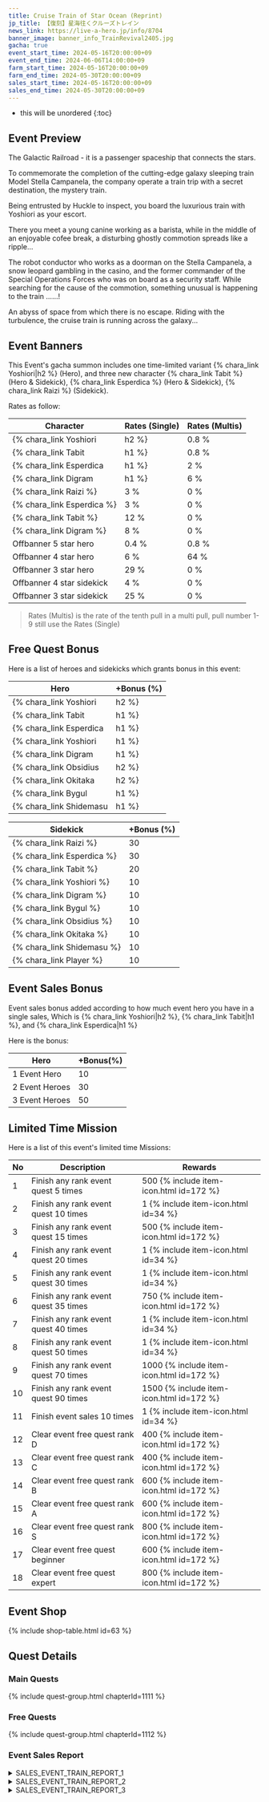 ```yaml
---
title: Cruise Train of Star Ocean (Reprint)
jp_title: 【復刻】星海往くクルーズトレイン
news_link: https://live-a-hero.jp/info/8704
banner_image: banner_info_TrainRevival2405.jpg
gacha: true
event_start_time: 2024-05-16T20:00:00+09
event_end_time: 2024-06-06T14:00:00+09
farm_start_time: 2024-05-16T20:00:00+09
farm_end_time: 2024-05-30T20:00:00+09
sales_start_time: 2024-05-16T20:00:00+09
sales_end_time: 2024-05-30T20:00:00+09
---
```


* this will be unordered
{:toc}

## Event Preview
The Galactic Railroad - it is a passenger spaceship that connects the stars.

To commemorate the completion of the cutting-edge galaxy sleeping train Model Stella Campanela,
the company operate a train trip with a secret destination, the mystery train.

Being entrusted by Huckle to inspect,
you board the luxurious train with Yoshiori as your escort.


There you meet a young canine working as a barista,
while in the middle of an enjoyable cofee break,
a disturbing ghostly commotion spreads like a ripple...

The robot conductor who works as a doorman on the Stella Campanela,
a snow leopard gambling in the casino, and
the former commander of the Special Operations Forces who was on board as a security staff.
While searching for the cause of the commotion, something unusual is happening to the train ......!

An abyss of space from which there is no escape.
Riding with the turbulence, the cruise train is running across the galaxy...

## Event Banners

This Event's gacha summon includes one time-limited variant {% chara_link Yoshiori|h2 %} (Hero),
and three new character {% chara_link Tabit %} (Hero & Sidekick), {% chara_link Esperdica %} (Hero & Sidekick),
{% chara_link Raizi %} (Sidekick).

Rates as follow:

| Character                                                | Rates (Single) | Rates (Multis) |
|----------------------------------------------------------|----------------|----------------|
| {% chara_link Yoshiori|h2 %}                               | 0.8 %            | 1.6 %            |
| {% chara_link Tabit|h1 %}                              | 0.8 %            | 1.6 %            |
| {% chara_link Esperdica|h1 %}                             | 2 %              | 32 %             |
| {% chara_link Digram|h1 %}                             | 6 %              | 32 %             |
| {% chara_link Raizi %}                                 | 3 %              | 0 %             |
| {% chara_link Esperdica %}                                 | 3 %              | 0 %             |
| {% chara_link Tabit %}                                 | 12 %              | 0 %             |
| {% chara_link Digram %}                                 | 8 %              | 0 %             |
| Offbanner 5 star hero                                    | 0.4 %            | 0.8 %            |
| Offbanner 4 star hero                                    | 6 %              | 64 %             |
| Offbanner 3 star hero                                    | 29 %             | 0 %              |
| Offbanner 4 star sidekick                                | 4 %              | 0 %              |
| Offbanner 3 star sidekick                                | 25 %             | 0 %              |

>Rates (Multis) is the rate of the tenth pull in a multi pull, pull number 1-9 still use the Rates (Single)

## Free Quest Bonus

Here is a list of heroes and sidekicks which grants bonus in this event:

| Hero | +Bonus (%)|
|------------|--------------|
| {% chara_link Yoshiori|h2 %} | 40 |
| {% chara_link Tabit|h1 %}  | 40 |
| {% chara_link Esperdica|h1 %}  | 30 |
| {% chara_link Yoshiori|h1 %} | 10 |
| {% chara_link Digram|h1 %}  | 10 |
| {% chara_link Obsidius|h2 %} | 20 | 
| {% chara_link Okitaka|h2 %} | 20 | 
| {% chara_link Bygul|h1 %} | 10 | 
| {% chara_link Shidemasu|h1 %} | 10 | 


| Sidekick | +Bonus (%) |
|-------------|---------------|
| {% chara_link Raizi %} | 30 |
| {% chara_link Esperdica %} | 30 |
| {% chara_link Tabit %}  | 20 | 
| {% chara_link Yoshiori %}  | 10 | 
| {% chara_link Digram %}  | 10 | 
| {% chara_link Bygul %}  | 10 | 
| {% chara_link Obsidius %}  | 10 | 
| {% chara_link Okitaka %}  | 10 | 
| {% chara_link Shidemasu %}  | 10 |
| {% chara_link Player %} | 10 | 

## Event Sales Bonus

Event sales bonus added according to how much event hero you have in a single sales, Which is
{% chara_link Yoshiori|h2 %}, {% chara_link Tabit|h1 %}, and {% chara_link Esperdica|h1 %}

Here is the bonus:

| Hero   | +Bonus(%) |
|--------|-----------|
| 1 Event Hero   |     10    |
| 2 Event Heroes |     30    |
| 3 Event Heroes |     50    |

## Limited Time Mission

Here is a list of this event's limited time Missions:

| No  | Description      | Rewards      |
|----|-----------------------------------------------------------|----------------|
| 1  | Finish any rank event quest 5 times | 500 {% include item-icon.html id=172 %}    |
| 2  | Finish any rank event quest 10 times | 1 {% include item-icon.html id=34 %}    |
| 3  | Finish any rank event quest 15 times | 500 {% include item-icon.html id=172 %} |
| 4  | Finish any rank event quest 20 times | 1 {% include item-icon.html id=34 %}    |
| 5  | Finish any rank event quest 30 times | 1 {% include item-icon.html id=34 %}    |
| 6  | Finish any rank event quest 35 times | 750 {% include item-icon.html id=172 %}    |
| 7  | Finish any rank event quest 40 times | 1 {% include item-icon.html id=34 %}    |
| 8  | Finish any rank event quest 50 times | 1 {% include item-icon.html id=34 %}    |
| 9  | Finish any rank event quest 70 times | 1000 {% include item-icon.html id=172 %}    |
| 10  | Finish any rank event quest 90 times | 1500 {% include item-icon.html id=172 %}    |
| 11  | Finish event sales 10 times | 1 {% include item-icon.html id=34 %}    |
| 12 | Clear event free quest rank D  | 400 {% include item-icon.html id=172 %}    |
| 13 | Clear event free quest rank C  | 400 {% include item-icon.html id=172 %}    |
| 14 | Clear event free quest rank B  | 600 {% include item-icon.html id=172 %}    |
| 15 | Clear event free quest rank A  | 600 {% include item-icon.html id=172 %}    |
| 16 | Clear event free quest rank S  | 800 {% include item-icon.html id=172 %}    |
| 17 | Clear event free quest beginner  | 600 {% include item-icon.html id=172 %}    |
| 18 | Clear event free quest expert  | 800 {% include item-icon.html id=172 %}    |

## Event Shop

{% include shop-table.html id=63 %}

## Quest Details

### Main Quests

{% include quest-group.html chapterId=1111 %}

### Free Quests

{% include quest-group.html chapterId=1112 %}

### Event Sales Report

<details><summary>SALES_EVENT_TRAIN_REPORT_1</summary>
<p>警備依頼の合間、ひと時の休暇を過ごすべく<br>クルーズトレインを散策する<code>character0</code>。<br><br>ショッピングエリアに差し掛かった時、<br><code>character0</code>はベンチで独り泣く子供と出会う。<br>泣きじゃくる子供からなんとか事情を聞くと、<br>どうやら親とはぐれ、お腹を空かせていたらしい。<br><br>近くのスタッフに事情を説明し、任せようとするも<br>子供は<code>character0</code>に懐き、<br>全く離れようとしない。<br><br>こうして親が見つかるまでのひととき、<br><code>character0</code>と二人、散策することとなった。<br>フードコートでスイーツを堪能したり、<br>夢中になってゲームコーナーで遊んだり。<br><br>いつしか泣いていたことさえ忘れ、<br>笑いあう子供と<code>character0</code>。<br><br>やがて迎えに来た両親に感謝されながら、<br>こんな休暇も悪くはない、と<br><code>character0</code>はひとり微笑んだ。<br>
</p></details>

<details><summary>SALES_EVENT_TRAIN_REPORT_2</summary>
<p>クルーズトレインで撮影の仕事をこなす<br><code>character0</code>と<code>character1</code>。<br><br>今回はグルメ番組のレポーター出演というもの。<br>トークで場を盛り上げる二人の前に、<br>豪華クルーズの名に恥じない料理が運ばれてくる。<br><br>料理の美しさに目を輝かせる<code>character0</code>、<br>仕事で食べ放題と目を輝かせる<code>character1</code>。<br>二人は同時に料理を口に運んだ。<br><br>口に運んだ料理を一口一口じっくりと味わい、<br>事細かにレポートする<code>character0</code>。<br>運ばれた料理を一瞬で完食、<br>予定にない全料理制覇を達成し<br>美味しいを連呼する<code>character1</code>。<br><br>対照的な二人のレポートは大いに盛り上がり、<br>番組は開始以来最高の視聴数となった。<br><br>それからしばらく、二人の事務所には<br>多くのグルメレポート依頼が舞い込んだという。
</p></details>

<details><summary>SALES_EVENT_TRAIN_REPORT_3</summary>
<p>ディナーショーのステージ警護を依頼された<br><code>character0</code>、<code>character1</code>、<br><code>character2</code>、そして<code>character3</code>。<br><br>バンドの演奏で盛り上がるステージ。<br>そこに突如として酔ったヴィランが乱入してきた。<br><br>すぐステージに上がり、バンドの曲に合わせながら<br>踊るように闘う<code>character0</code>と<br><code>character1</code>。<br>フロアを回り、驚く客にサービスドリンクをサーブし、<br>場を落ち着かせる<code>character2</code>と<br><code>character3</code>。<br><br>４人の連携ですぐに騒動は収まり、<br>ショーは大成功だったと、大いに感謝された。<br><br>後日、騒動をショーの一環と勘違いした客により<br>撮影された動画がアップされる。<br><br>踊るヒーローバトルは大いに話題となり、<br>次は警備ではなく出演を、と依頼されるのだった。<br>
</p></details>
